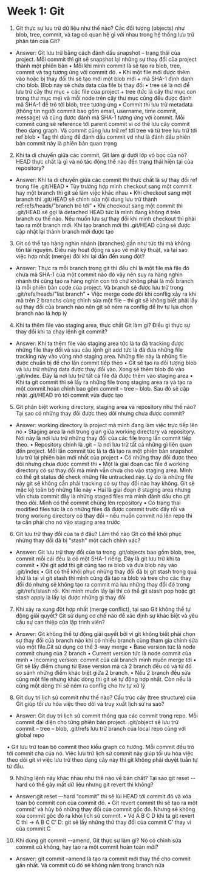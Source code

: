 ﻿
# Week 1: Git

1. Git thực sự lưu trữ dữ liệu như thế nào? Các đối tượng (objects) như blob, tree, commit, và tag có quan hệ gì với nhau trong hệ thống lưu trữ phân tán của Git?

- Answer: Git lưu trữ bằng cách đánh dấu snapshot – trạng thái của project. Mỗi commit thì git sẽ snapshot lại những sự thay đổi của project thành một phiên bản
• Mỗi khi mình commit là sẽ tạo ra blob, tree, commit và tag tương ứng với commit đó.
• Khi một file mới được thêm vào hoặc bị thay đổi thì sẽ tạo mới một blob mới + mã SHA-1 định danh cho blob. Blob này sẽ chứa data của file bị thay đổi
• tree sẽ là nơi để lưu trữ cây thư mục + các file của project + tree (tức là cây thư mục con trong thư mục mẹ) và mỗi node trên cây thư mục cũng đều được đánh mã SHA-1 để trỏ tới blob, tree tương ứng
• Commit thì lưu trữ metadata (thông tin người commit bao gồm email, username, time commit, message) và cũng được đánh mã SHA-1 tương ứng với commit. Mỗi commit cũng sẽ reference tới parent commit vì cơ thế lưu cây commit theo dạng graph. Và commit cũng lưu trữ ref tới tree và từ tree lưu trữ tới ref blob
• Tag thì dùng để đánh dấu commit vd như là đánh dấu phiên bản commit này là phiên bản quan trọng

2. Khi ta di chuyển giữa các commit, Git làm gì dưới lớp vỏ bọc của nó? HEAD thực chất là gì và nó tác động thế nào đến trạng thái hiện tại của repository?

- Answer: Khi ta di chuyển giữa các commit thì thực chất là sự thay đổi ref trong file .git/HEAD
• Tùy trường hợp mình checkout sang một commit hay một branch thì git sẽ làm việc khác nhau
• Khi checkout sang một branch thì .git/HEAD sẽ chỉnh sửa nội dung lưu trữ thành ref:refs/heads/”branch trỏ tới”
• Khi checkout sang một commit thì .git/HEAD sẽ gọi là detached HEAD tức là mình đang không ở trên branch cụ thể nào. Nếu muốn lưu sự thay đổi khi mình checkout thì phải tạo ra một branch mới. Khi tạo branch mới thì .git/HEAD cũng sẽ được cập nhật lại thành branch mới được tạo

3. Git có thể tạo hàng nghìn nhánh (branches) gần như tức thì mà không tốn tài nguyên. Điều này hoạt động ra sao về mặt kỹ thuật, và tại sao việc hợp nhất (merge) đôi khi lại dẫn đến xung đột?

- Answer: Thực ra mỗi branch trong git thì đều chỉ là một file mà file đó chứa mã SHA-1 của một commit nào đó vậy nên suy ra hàng nghìn nhánh thì cũng tạo ra hàng nghìn con trỏ chứ không phải là mỗi branch là mỗi phiên bản code của project. Và branch sẽ được lưu trữ trong .git/refs/heads/”list branch”
• Việc merge code đôi khi conflig xảy ra khi mà trên 2 branchs cùng chỉnh sửa một file – thì git sẽ không biết phải lấy sự thay đổi của branch nào nên git sẽ ném ra conflig để ltv tự lựa chọn branch nào là hợp lý

4. Khi ta thêm file vào staging area, thực chất Git làm gì? Điều gì thực sự thay đổi khi ta chạy lệnh git commit?

- Answer: Khi ta thêm file vào staging area tức là ta đã tracking được những file thay đổi và sau câu lệnh git add tức là đã đưa những file tracking này vào vùng nhớ staging area. Những file này là những file được chuẩn bị để cho lần commit tiếp theo
• Git sẽ tạo ra đối tượng blob và lưu trữ những data được thay đổi vào. Xong sẽ thêm blob đó vào .git/index. Đây là nơi lưu trữ tất cả file đã được thêm vào staging area
• Khi ta git commit thì sẽ lấy ra những file trong staging area ra và tạo ra một commit hoàn chỉnh bao gôm commit – tree – blob. Sau đó sẽ cập nhật .git/HEAD trỏ tới commit vừa được tạo
5. Git phân biệt working directory, staging area và repository như thế nào? Tại sao có những thay đổi được theo dõi nhưng chưa được commit?

- Answer: working directory là project mà mình đang làm việc trực tiếp lên nó
• Staging area là nơi trung gian giữa working directory và repository. Nơi này là nơi lưu trữ những thay đổi của các file trong lần commit tiếp theo. 
• Repository chính là .git – là nơi lưu trữ tất cả những gì liên quan đến project. Mỗi lần commit tức là ta đã tạo ra một phiên bản snapshot lưu trữ lại phiên bản mới nhất của project
• Có những thay đổi được theo dõi nhưng chưa được commit thì 
• Một là giai đoạn các file ở working directory có sự thay đổi mà mình vẫn chưa cho vào staging area. Mình có thể git status để check những file untracked này. Lý do là những file này git sẽ không cần phải tracking có sự thay đổi nào hay không. Git sẽ mặc kệ toàn bộ những file này
• Hai là giai đoạn ở staging area nhưng vẫn chưa commit đây là những staged files mà mình đánh dấu cho git theo dõi. Mình có thể commit chúng lên repository
• Có trạng thai modified files tức là có những files đã được commit trước đấy rồi và trong working directory có thay đổi – nếu muốn commit nó lên repo thì ta cần phải cho nó vào staging area trước
6. Git lưu trữ thay đổi của ta ở đâu? Làm thế nào Git có thể khôi phục những thay đổi đã bị "stash" một cách chính xác?

- Answer: Git lưu trữ thay đổi của ta trong .git/objects bao gồm blob, tree, commit mỗi cái đều là có một SHA-1 riêng. Đây là git lưu trữ khi ta commit
• Khi git add thì git cũng tạo ra blob và đưa blob này vào .git/index
• Git có thể khôi phục những thay đổi đã bị git stash trong quá khứ là tại vì git stash thì mình cũng đã tạo ra blob và tree cho các thay đổi đó nhưng sẽ không tạo ra commit mà lưu những thay đổi đó trong .git/refs/stash rồi. Khi mình muốn lấy lại thì có thể git stash pop hoặc git stash apply là lấy lại được những gì thay đổi

7. Khi xảy ra xung đột hợp nhất (merge conflict), tại sao Git không thể tự động giải quyết? Git sử dụng cơ chế nào để xác định sự khác biệt và yêu cầu sự can thiệp của lập trình viên?

- Answer: Git không thể tự động giải quyết bởi vì git không biết phải chọn sự thay đổi của branch nào khi có nhiều branch cùng tham gia chỉnh sửa vào một file.Git sử dụng cơ thế 3-way merge
• Base version tức là node commit chung của 2 branch
• Current version tức là node commit của mình
• Incoming version: commit của cái branch mình muốn merge tới
• Git sẽ lấy điểm chung từ Base version mà cả 2 branch đều có và từ đó so sánh những điểm khác biệt giữa 2 branch.
• Nếu 2 branch đều sửa cùng một file nhưng khác dòng thì git sẽ tự động hợp nhất. Còn nếu là cùng một dòng thì sẽ ném ra conflig cho ltv tự xử lý

8.  Git duy trì lịch sử commit như thế nào? Cấu trúc cây (tree structure) của Git giúp tối ưu hóa việc theo dõi và truy xuất lịch sử ra sao?

- Answer: Git duy trì lịch sử commit thông qua các commit trong repo. Mỗi commit đại diện cho từng phiên bản project. .git/object sẽ lưu trữ commit – tree – blob, .git/refs lưu trữ branch của local repo cùng với global repo

• Git lưu trữ toàn bộ commit theo kiểu graph có hướng. Mỗi commit đều trỏ tới commit cha của nó. Việc lưu trữ lịch sử commit này giúp tối ưu hóa việc theo dõi git vì việc lưu trữ theo dạng cây này thì git không phải duyệt tuần tự từ đầu.

9. Những lệnh này khác nhau như thế nào về bản chất? Tại sao git reset --hard có thể gây mất dữ liệu nhưng git revert thì không?

- Answer:git reset –-hard “commit” thì sẽ lùi HEAD tới commit đó và xóa toàn bộ commit con của commit đó.
• Git revert commit thì sẽ tạo ra một commit’ và hủy bỏ những thay đổi của commit gốc đó. Nhưng sẽ không xóa commit gôc đó ra khỏi lịch sử commit.
• Vd A B C D khi ta git revert C thì -> A B C C’ D: git sẽ lấy những thứ thay đổi của commit C’ thay vì của commit C

10. Khi dùng git commit --amend, Git thực sự làm gì? Nó có chỉnh sửa commit cũ không, hay tạo ra một commit hoàn toàn mới?

- Answer: git commit –amend là tạo ra commit mới thay thế cho commit gần nhất. Và commit cũ đó sẽ không nằm trong branch nữa
